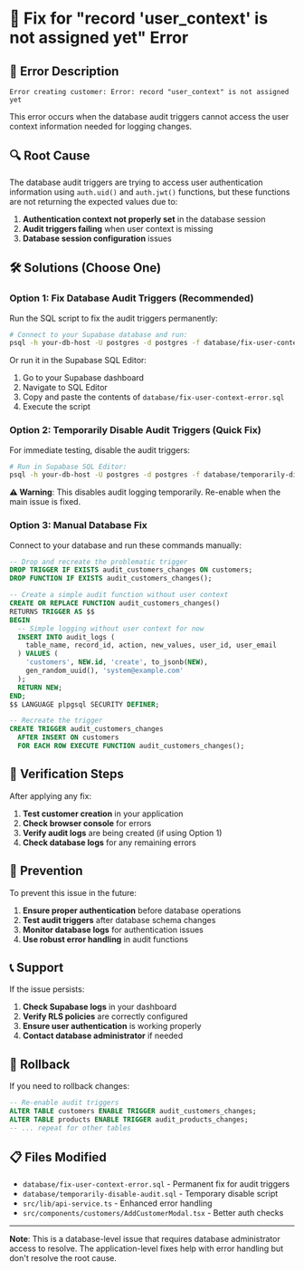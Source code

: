 # 🔧 Fix for "record 'user_context' is not assigned yet" Error

## 🚨 **Error Description**
```
Error creating customer: Error: record "user_context" is not assigned yet
```

This error occurs when the database audit triggers cannot access the user context information needed for logging changes.

## 🔍 **Root Cause**
The database audit triggers are trying to access user authentication information using `auth.uid()` and `auth.jwt()` functions, but these functions are not returning the expected values due to:

1. **Authentication context not properly set** in the database session
2. **Audit triggers failing** when user context is missing
3. **Database session configuration** issues

## 🛠️ **Solutions (Choose One)**

### **Option 1: Fix Database Audit Triggers (Recommended)**

Run the SQL script to fix the audit triggers permanently:

```bash
# Connect to your Supabase database and run:
psql -h your-db-host -U postgres -d postgres -f database/fix-user-context-error.sql
```

Or run it in the Supabase SQL Editor:
1. Go to your Supabase dashboard
2. Navigate to SQL Editor
3. Copy and paste the contents of `database/fix-user-context-error.sql`
4. Execute the script

### **Option 2: Temporarily Disable Audit Triggers (Quick Fix)**

For immediate testing, disable the audit triggers:

```bash
# Run in Supabase SQL Editor:
psql -h your-db-host -U postgres -d postgres -f database/temporarily-disable-audit.sql
```

**⚠️ Warning**: This disables audit logging temporarily. Re-enable when the main issue is fixed.

### **Option 3: Manual Database Fix**

Connect to your database and run these commands manually:

```sql
-- Drop and recreate the problematic trigger
DROP TRIGGER IF EXISTS audit_customers_changes ON customers;
DROP FUNCTION IF EXISTS audit_customers_changes();

-- Create a simple audit function without user context
CREATE OR REPLACE FUNCTION audit_customers_changes()
RETURNS TRIGGER AS $$
BEGIN
  -- Simple logging without user context for now
  INSERT INTO audit_logs (
    table_name, record_id, action, new_values, user_id, user_email
  ) VALUES (
    'customers', NEW.id, 'create', to_jsonb(NEW), 
    gen_random_uuid(), 'system@example.com'
  );
  RETURN NEW;
END;
$$ LANGUAGE plpgsql SECURITY DEFINER;

-- Recreate the trigger
CREATE TRIGGER audit_customers_changes
  AFTER INSERT ON customers
  FOR EACH ROW EXECUTE FUNCTION audit_customers_changes();
```

## 🔧 **Verification Steps**

After applying any fix:

1. **Test customer creation** in your application
2. **Check browser console** for errors
3. **Verify audit logs** are being created (if using Option 1)
4. **Check database logs** for any remaining errors

## 🚀 **Prevention**

To prevent this issue in the future:

1. **Ensure proper authentication** before database operations
2. **Test audit triggers** after database schema changes
3. **Monitor database logs** for authentication issues
4. **Use robust error handling** in audit functions

## 📞 **Support**

If the issue persists:

1. **Check Supabase logs** in your dashboard
2. **Verify RLS policies** are correctly configured
3. **Ensure user authentication** is working properly
4. **Contact database administrator** if needed

## 🔄 **Rollback**

If you need to rollback changes:

```sql
-- Re-enable audit triggers
ALTER TABLE customers ENABLE TRIGGER audit_customers_changes;
ALTER TABLE products ENABLE TRIGGER audit_products_changes;
-- ... repeat for other tables
```

## 📋 **Files Modified**

- `database/fix-user-context-error.sql` - Permanent fix for audit triggers
- `database/temporarily-disable-audit.sql` - Temporary disable script
- `src/lib/api-service.ts` - Enhanced error handling
- `src/components/customers/AddCustomerModal.tsx` - Better auth checks

---

**Note**: This is a database-level issue that requires database administrator access to resolve. The application-level fixes help with error handling but don't resolve the root cause.
